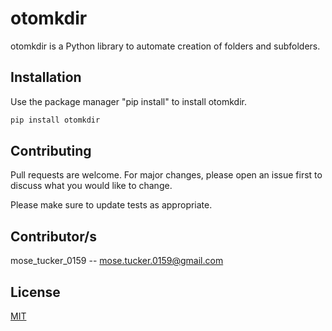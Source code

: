 
# otomkdir
otomkdir is a Python library to automate creation of folders and subfolders.

## Installation
Use the package manager "pip install" to install otomkdir.

```bash
pip install otomkdir
```

## Contributing
Pull requests are welcome. For major changes, please open an issue first to discuss what you would like to change.

Please make sure to update tests as appropriate.

## Contributor/s
mose_tucker_0159 -- mose.tucker.0159@gmail.com

## License
[MIT]( https://choosealicense.com/licenses/mit )
